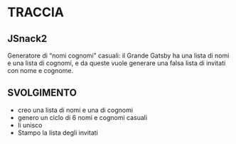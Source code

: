 # TRACCIA

## JSnack2

Generatore di “nomi cognomi” casuali: il Grande Gatsby ha una lista di nomi e una lista di cognomi, e da queste vuole generare una falsa lista di invitati con nome e cognome.

## SVOLGIMENTO

- creo una lista di nomi e una di cognomi
- genero un ciclo di 6 nomi e cognomi casuali
- li unisco
- Stampo la lista degli invitati
